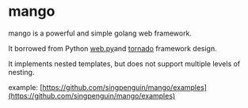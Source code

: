 mango
=====

mango is a powerful and simple golang web framework.

It borrowed from Python [web.py](https://github.com/webpy/webpy)and [tornado](https://github.com/tornadoweb/tornado) framework design.

It implements nested templates, but does not support multiple levels of nesting.

example: [https://github.com/singpenguin/mango/examples](https://github.com/singpenguin/mango/examples)
